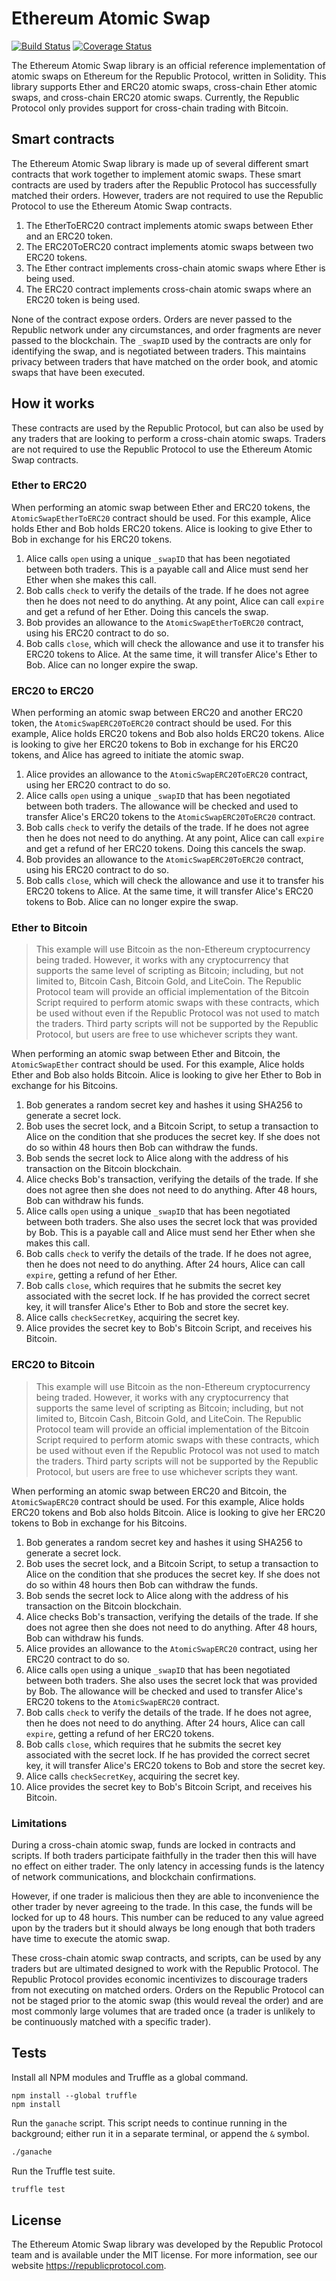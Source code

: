 # Ethereum Atomic Swap

[![Build Status](https://travis-ci.org/republicprotocol/eth-atomic-swap.svg?branch=master)](https://travis-ci.org/republicprotocol/eth-atomic-swap)
[![Coverage Status](https://coveralls.io/repos/github/republicprotocol/eth-atomic-swap/badge.svg?branch=master)](https://coveralls.io/github/republicprotocol/eth-atomic-swap?branch=master)

The Ethereum Atomic Swap library is an official reference implementation of atomic swaps on Ethereum for the Republic Protocol, written in Solidity. This library supports Ether and ERC20 atomic swaps, cross-chain Ether atomic swaps, and cross-chain ERC20 atomic swaps. Currently, the Republic Protocol only provides support for cross-chain trading with Bitcoin.

## Smart contracts

The Ethereum Atomic Swap library is made up of several different smart contracts that work together to implement atomic swaps. These smart contracts are used by traders after the Republic Protocol has successfully matched their orders. However, traders are not required to use the Republic Protocol to use the Ethereum Atomic Swap contracts.

1. The EtherToERC20 contract implements atomic swaps between Ether and an ERC20 token.
2. The ERC20ToERC20 contract implements atomic swaps between two ERC20 tokens.
3. The Ether contract implements cross-chain atomic swaps where Ether is being used.
4. The ERC20 contract implements cross-chain atomic swaps where an ERC20 token is being used.

None of the contract expose orders. Orders are never passed to the Republic network under any circumstances, and order fragments are never passed to the blockchain. The `_swapID` used by the contracts are only for identifying the swap, and is negotiated between traders. This maintains privacy between traders that have matched on the order book, and atomic swaps that have been executed.

## How it works

These contracts are used by the Republic Protocol, but can also be used by any traders that are looking to perform a cross-chain atomic swaps. Traders are not required to use the Republic Protocol to use the Ethereum Atomic Swap contracts.

### Ether to ERC20

When performing an atomic swap between Ether and ERC20 tokens, the `AtomicSwapEtherToERC20` contract should be used. For this example, Alice holds Ether and Bob holds ERC20 tokens. Alice is looking to give Ether to Bob in exchange for his ERC20 tokens.

1. Alice calls `open` using a unique `_swapID` that has been negotiated between both traders. This is a payable call and Alice must send her Ether when she makes this call.
2. Bob calls `check` to verify the details of the trade. If he does not agree then he does not need to do anything. At any point, Alice can call `expire` and get a refund of her Ether. Doing this cancels the swap.
3. Bob provides an allowance to the `AtomicSwapEtherToERC20` contract, using his ERC20 contract to do so.
4. Bob calls `close`, which will check the allowance and use it to transfer his ERC20 tokens to Alice. At the same time, it will transfer Alice's Ether to Bob. Alice can no longer expire the swap.

### ERC20 to ERC20

When performing an atomic swap between ERC20 and another ERC20 token, the `AtomicSwapERC20ToERC20` contract should be used. For this example, Alice holds ERC20 tokens and Bob also holds ERC20 tokens. Alice is looking to give her ERC20 tokens to Bob in exchange for his ERC20 tokens, and Alice has agreed to initiate the atomic swap.

1. Alice provides an allowance to the `AtomicSwapERC20ToERC20` contract, using her ERC20 contract to do so.
1. Alice calls `open` using a unique `_swapID` that has been negotiated between both traders. The allowance will be checked and used to transfer Alice's ERC20 tokens to the `AtomicSwapERC20ToERC20` contract.
2. Bob calls `check` to verify the details of the trade. If he does not agree then he does not need to do anything. At any point, Alice can call `expire` and get a refund of her ERC20 tokens. Doing this cancels the swap.
3. Bob provides an allowance to the `AtomicSwapERC20ToERC20` contract, using his ERC20 contract to do so.
4. Bob calls `close`, which will check the allowance and use it to transfer his ERC20 tokens to Alice. At the same time, it will transfer Alice's ERC20 tokens to Bob. Alice can no longer expire the swap.

### Ether to Bitcoin

> This example will use Bitcoin as the non-Ethereum cryptocurrency being traded. However, it works with any cryptocurrency that supports the same level of scripting as Bitcoin; including, but not limited to, Bitcoin Cash, Bitcoin Gold, and LiteCoin. The Republic Protocol team will provide an official implementation of the Bitcoin Script required to perform atomic swaps with these contracts, which be used without even if the Republic Protocol was not used to match the traders. Third party scripts will not be supported by the Republic Protocol, but users are free to use whichever scripts they want.

When performing an atomic swap between Ether and Bitcoin, the `AtomicSwapEther` contract should be used. For this example, Alice holds Ether and Bob also holds Bitcoin. Alice is looking to give her Ether to Bob in exchange for his Bitcoins.

1. Bob generates a random secret key and hashes it using SHA256 to generate a secret lock.
2. Bob uses the secret lock, and a Bitcoin Script, to setup a transaction to Alice on the condition that she produces the secret key. If she does not do so within 48 hours then Bob can withdraw the funds.
3. Bob sends the secret lock to Alice along with the address of his transaction on the Bitcoin blockchain.
4. Alice checks Bob's transaction, verifying the details of the trade. If she does not agree then she does not need to do anything. After 48 hours, Bob can withdraw his funds.
5. Alice calls `open` using a unique `_swapID` that has been negotiated between both traders. She also uses the secret lock that was provided by Bob. This is a payable call and Alice must send her Ether when she makes this call.
6. Bob calls `check` to verify the details of the trade. If he does not agree, then he does not need to do anything. After 24 hours, Alice can call `expire`, getting a refund of her Ether.
7. Bob calls `close`, which requires that he submits the secret key associated with the secret lock. If he has provided the correct secret key, it will transfer Alice's Ether to Bob and store the secret key.
8. Alice calls `checkSecretKey`, acquiring the secret key.
9. Alice provides the secret key to Bob's Bitcoin Script, and receives his Bitcoin.

### ERC20 to Bitcoin

> This example will use Bitcoin as the non-Ethereum cryptocurrency being traded. However, it works with any cryptocurrency that supports the same level of scripting as Bitcoin; including, but not limited to, Bitcoin Cash, Bitcoin Gold, and LiteCoin. The Republic Protocol team will provide an official implementation of the Bitcoin Script required to perform atomic swaps with these contracts, which be used without even if the Republic Protocol was not used to match the traders. Third party scripts will not be supported by the Republic Protocol, but users are free to use whichever scripts they want.

When performing an atomic swap between ERC20 and Bitcoin, the `AtomicSwapERC20` contract should be used. For this example, Alice holds ERC20 tokens and Bob also holds Bitcoin. Alice is looking to give her ERC20 tokens to Bob in exchange for his Bitcoins.

1. Bob generates a random secret key and hashes it using SHA256 to generate a secret lock.
2. Bob uses the secret lock, and a Bitcoin Script, to setup a transaction to Alice on the condition that she produces the secret key. If she does not do so within 48 hours then Bob can withdraw the funds.
3. Bob sends the secret lock to Alice along with the address of his transaction on the Bitcoin blockchain.
4. Alice checks Bob's transaction, verifying the details of the trade. If she does not agree then she does not need to do anything. After 48 hours, Bob can withdraw his funds.
5. Alice provides an allowance to the `AtomicSwapERC20` contract, using her ERC20 contract to do so.
6. Alice calls `open` using a unique `_swapID` that has been negotiated between both traders. She also uses the secret lock that was provided by Bob. The allowance will be checked and used to transfer Alice's ERC20 tokens to the `AtomicSwapERC20` contract.
7. Bob calls `check` to verify the details of the trade. If he does not agree, then he does not need to do anything. After 24 hours, Alice can call `expire`, getting a refund of her ERC20 tokens.
8. Bob calls `close`, which requires that he submits the secret key associated with the secret lock. If he has provided the correct secret key, it will transfer Alice's ERC20 tokens to Bob and store the secret key.
9. Alice calls `checkSecretKey`, acquiring the secret key.
10. Alice provides the secret key to Bob's Bitcoin Script, and receives his Bitcoin.

### Limitations

During a cross-chain atomic swap, funds are locked in contracts and scripts. If both traders participate faithfully in the trader then this will have no effect on either trader. The only latency in accessing funds is the latency of network communications, and blockchain confirmations.

However, if one trader is malicious then they are able to inconvenience the other trader by never agreeing to the trade. In this case, the funds will be locked for up to 48 hours. This number can be reduced to any value agreed upon by the traders but it should always be long enough that both traders have time to execute the atomic swap.

These cross-chain atomic swap contracts, and scripts, can be used by any traders but are ultimated designed to work with the Republic Protocol. The Republic Protocol provides economic incentivizes to discourage traders from not executing on matched orders. Orders on the Republic Protocol can not be staged prior to the atomic swap (this would reveal the order) and are most commonly large volumes that are traded once (a trader is unlikely to be continuously matched with a specific trader).

## Tests

Install all NPM modules and Truffle as a global command.

```
npm install --global truffle
npm install
```

Run the `ganache` script. This script needs to continue running in the background; either run it in a separate terminal, or append the `&` symbol.

```sh
./ganache
```

Run the Truffle test suite.

```sh
truffle test
```

## License

The Ethereum Atomic Swap library was developed by the Republic Protocol team and is available under the MIT license. For more information, see our website https://republicprotocol.com.
